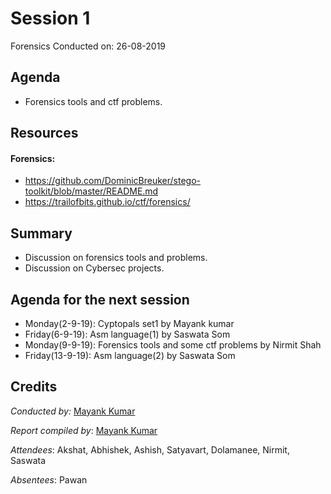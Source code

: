 # Session 1
Forensics
Conducted on: 26-08-2019

## Agenda
- Forensics tools and ctf problems.

## Resources
#### Forensics: 
- https://github.com/DominicBreuker/stego-toolkit/blob/master/README.md
- https://trailofbits.github.io/ctf/forensics/

## Summary
- Discussion on forensics tools and problems.
- Discussion on Cybersec projects.

## Agenda for the next session
- Monday(2-9-19): Cyptopals set1 by Mayank kumar
- Friday(6-9-19): Asm language(1) by Saswata Som
- Monday(9-9-19): Forensics tools and some ctf problems by Nirmit Shah
- Friday(13-9-19): Asm language(2) by Saswata Som

## Credits
*Conducted by:* [Mayank Kumar](https://github.com/Mk-ism/)

*Report compiled by*: [Mayank Kumar](https://github.com/Mk-ism/)

*Attendees*: Akshat, Abhishek, Ashish, Satyavart, Dolamanee, Nirmit, Saswata

*Absentees*: Pawan

